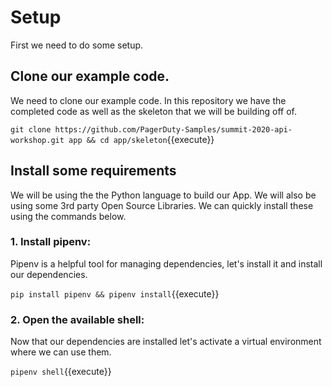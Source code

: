# Setup

First we need to do some setup.

## Clone our example code.

We need to clone our example code. In this repository we have the completed code as well as the skeleton that we will be building off of.

`git clone https://github.com/PagerDuty-Samples/summit-2020-api-workshop.git app && cd app/skeleton`{{execute}}

## Install some requirements

We will be using the the Python language to build our App. We will also be using some 3rd party Open Source Libraries. We can quickly install these using the commands below.

### 1. Install pipenv:

Pipenv is a helpful tool for managing dependencies, let's install it and install our dependencies.

`pip install pipenv && pipenv install`{{execute}}

### 2. Open the available shell:

Now that our dependencies are installed let's activate a virtual environment where we can use them.

`pipenv shell`{{execute}}
